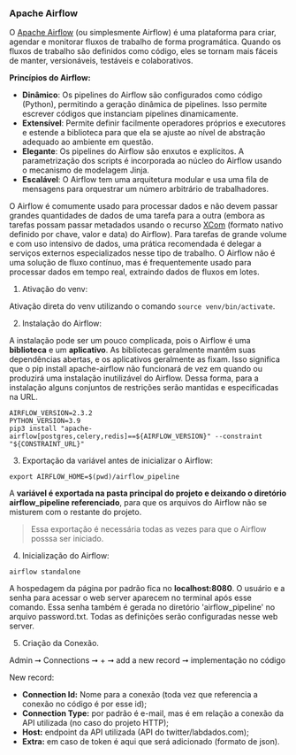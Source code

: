 ### **Apache Airflow**

O [Apache Airflow](https://airflow.apache.org/docs/apache-airflow/2.3.2/index.html) (ou simplesmente Airflow) é uma plataforma para criar, agendar e monitorar fluxos de trabalho de forma programática. Quando os fluxos de trabalho são definidos como código, eles se tornam mais fáceis de manter, versionáveis, testáveis e colaborativos.

**Princípios do Airflow:**

- **Dinâmico**: Os pipelines do Airflow são configurados como código (Python), permitindo a geração dinâmica de pipelines. Isso permite escrever códigos que instanciam pipelines dinamicamente.
- **Extensível**: Permite definir facilmente operadores próprios e executores e estende a biblioteca para que ela se ajuste ao nível de abstração adequado ao ambiente em questão.
- **Elegante**: Os pipelines do Airflow são enxutos e explícitos. A parametrização dos scripts é incorporada ao núcleo do Airflow usando o mecanismo de modelagem Jinja.
- **Escalável**: O Airflow tem uma arquitetura modular e usa uma fila de mensagens para orquestrar um número arbitrário de trabalhadores.

O Airflow é comumente usado para processar dados e não devem passar grandes quantidades de dados de uma tarefa para a outra (embora as tarefas possam passar metadados usando o recurso [XCom](https://airflow.apache.org/docs/apache-airflow/2.3.2/concepts/xcoms.html#xcoms) (formato nativo definido por chave, valor e data) do Airflow). Para tarefas de grande volume e com uso intensivo de dados, uma prática recomendada é delegar a serviços externos especializados nesse tipo de trabalho. O Airflow não é uma solução de fluxo contínuo, mas é frequentemente usado para processar dados em tempo real, extraindo dados de fluxos em lotes.

1. Ativação do venv:

Ativação direta do venv utilizando o comando `source venv/bin/activate`.

2. Instalação do Airflow:

A instalação pode ser um pouco complicada, pois o Airflow é uma **biblioteca** e um **aplicativo**. As bibliotecas geralmente mantêm suas dependências abertas, e os aplicativos geralmente as fixam. Isso significa que o pip install apache-airflow não funcionará de vez em quando ou produzirá uma instalação inutilizável do Airflow. Dessa forma, para a instalação alguns conjuntos de restrições serão mantidas e especificadas na URL.

`AIRFLOW_VERSION=2.3.2`\
`PYTHON_VERSION=3.9`\
`pip3 install "apache-airflow[postgres,celery,redis]==${AIRFLOW_VERSION}" --constraint "${CONSTRAINT_URL}"`

3. Exportação da variável antes de inicializar o Airflow:

`export AIRFLOW_HOME=$(pwd)/airflow_pipeline`

A **variável é exportada na pasta principal do projeto e deixando o diretório airflow_pipeline referenciado**, para que os arquivos do Airflow não se misturem com o restante do projeto.

> Essa exportação é necessária todas as vezes para que o Airflow posssa ser iniciado.

4. Inicialização do Airflow:

`airflow standalone`

A hospedagem da página por padrão fica no **localhost:8080**. O usuário e a senha para acessar o web server aparecem no terminal após esse comando. Essa senha também é gerada no diretório 'airflow_pipeline' no arquivo password.txt. Todas as definições serão configuradas nesse web server. 

5. Criação da Conexão.

Admin ➞ Connections ➞ + ➞ add a new record ➞ implementação no código

New record:
- **Connection Id:** Nome para a conexão (toda vez que referencia a conexão no código é por esse id);
- **Connection Type:** por padrão é e-mail, mas é em relação a conexão da API utilizada (no caso do projeto HTTP);
- **Host:** endpoint da API utilizada (API do twitter/labdados.com);
- **Extra:** em caso de token é aqui que será adicionado (formato de json).
